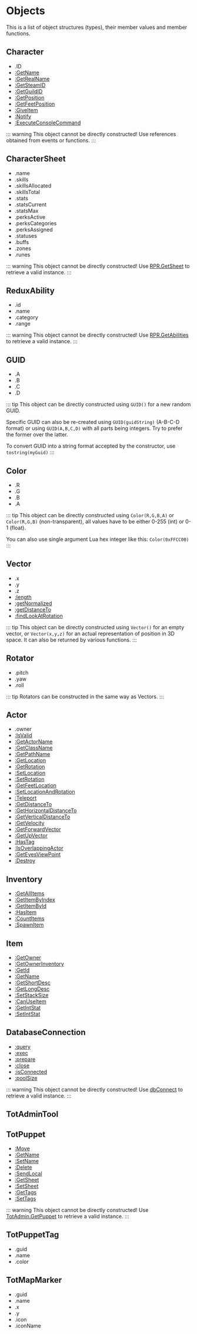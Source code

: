 # Objects

This is a list of object structures (types), their member values and member functions.

## Character
- .ID 
- [:GetName](/types/character#getname)
- [:GetRealName](/types/character#getrealname)
- [:GetSteamID](/types/character#getsteamid)
- [:GetGuildID](/types/character#getguildid)
- [:GetPosition](/types/character#getposition)
- [:GetFeetPosition](/types/character#getfeetposition)
- [:GiveItem](/types/character#giveitem)
- [:Notify](/types/character#notify)
- [:ExecuteConsoleCommand](/types/character#executeconsolecommand)

::: warning
This object cannot be directly constructed!
Use references obtained from events or functions.
:::

## CharacterSheet
- .name
- .skills
- .skillsAllocated
- .skillsTotal
- .stats
- .statsCurrent
- .statsMax
- .perksActive
- .perksCategories
- .perksAssigned
- .statuses
- .buffs
- .zones
- .runes

::: warning
This object cannot be directly constructed!
Use [RPR.GetSheet](/mods/redux#getsheet) to retrieve a valid instance.
:::

## ReduxAbility
- .id
- .name
- .category
- .range

::: warning
This object cannot be directly constructed!
Use [RPR.GetAbilities](/mods/redux#getabilities) to retrieve a valid instance.
:::

## GUID
- .A
- .B
- .C
- .D

::: tip
This object can be directly constructed using `GUID()` for a new random GUID.

Specific GUID can also be re-created using `GUID(guidString)` (A-B-C-D format) or using `GUID(A,B,C,D)` with all parts being integers.
Try to prefer the former over the latter.

To convert GUID into a string format accepted by the constructor, use `tostring(myGuid)`
:::

## Color
- .R
- .G
- .B
- .A

::: tip
This object can be directly constructed using `Color(R,G,B,A)` or `Color(R,G,B)` (non-transparent), all values have to be either 0-255 (int) or 0-1 (float).

You can also use single argument Lua hex integer like this: `Color(0xFFCC00)`
:::

## Vector
- .x
- .y
- .z
- [:length](/types/vector#length)
- [:getNormalized](/types/vector#getnormalized)
- [:getDistanceTo](/types/vector#getdistanceto)
- [:findLookAtRotation](/types/vector#findlookatrotation)

::: tip
This object can be directly constructed using `Vector()` for an empty vector, or `Vector(x,y,z)` for an actual representation of position in 3D space.
It can also be returned by various functions.
:::

## Rotator
- .pitch
- .yaw
- .roll

::: tip
Rotators can be constructed in the same way as Vectors.
:::

## Actor
- .owner
- [:IsValid](/types/actor#isvalid)
- [:GetActorName](/types/actor#getactorname)
- [:GetClassName](/types/actor#getclassname)
- [:GetPathName](/types/actor#getpathname)
- [:GetLocation](/types/actor#getlocation)
- [:GetRotation](/types/actor#getrotation)
- [:SetLocation](/types/actor#setlocation)
- [:SetRotation](/types/actor#setrotation)
- [:GetFeetLocation](/types/actor#getfeetlocation)
- [:SetLocationAndRotation](/types/actor#setlocationandrotation)
- [:Teleport](/types/actor#teleport)
- [:GetDistanceTo](/types/actor#getdistanceto)
- [:GetHorizontalDistanceTo](/types/actor#gethorizontaldistanceto)
- [:GetVerticalDistanceTo](/types/actor#getverticaldistanceto)
- [:GetVelocity](/types/actor#getvelocity)
- [:GetForwardVector](/types/actor#getforwardvector)
- [:GetUpVector](/types/actor#getupvector)
- [:HasTag](/types/actor#hastag)
- [:IsOverlappingActor](/types/actor#isoverlappingactor)
- [:GetEyesViewPoint](/types/actor#geteyesviewpoint)
- [:Destroy](/types/actor#destroy)

## Inventory
- [:GetAllItems](/types/inventory#getallitems)
- [:GetItemByIndex](/types/inventory#getitembyindex)
- [:GetItemById](/types/inventory#getitembyid)
- [:HasItem](/types/inventory#hasitem)
- [:CountItems](/types/inventory#countitems)
- [:SpawnItem](/types/inventory#spawnitem)

## Item
- [:GetOwner](/types/item#getowner)
- [:GetOwnerInventory](/types/item#getownerinventory)
- [:GetId](/types/item#getid)
- [:GetName](/types/item#getname)
- [:GetShortDesc](/types/item#getshortdesc)
- [:GetLongDesc](/types/item#getlongdesc)
- [:SetStackSize](/types/item#setstacksize)
- [:CanUseItem](/types/item#canuseitem)
- [:GetIntStat](/types/item#getintstat)
- [:SetIntStat](/types/item#setintstat)

## DatabaseConnection
- [:query](/database#query)
- [:exec](/database#exec)
- [:prepare](/database#prepare)
- [:close](/database#close)
- [:isConnected](/database#isConnected)
- [:poolSize](/database#poolSize)

::: warning
This object cannot be directly constructed!
Use [dbConnect](/database#dbconnect) to retrieve a valid instance.
:::

## TotAdminTool <Badge type="tip" text="Actor" />

## TotPuppet <Badge type="tip" text="TotAdminTool" />
- [:Move](/mods/totadmin#move)
- [:GetName](/mods/totadmin#getname)
- [:SetName](/mods/totadmin#setname)
- [:Delete](/mods/totadmin#delete)
- [:SendLocal](/mods/totadmin#sendlocal)
- [:GetSheet](/mods/totadmin#getsheet)
- [:SetSheet](/mods/totadmin#setsheet)
- [:GetTags](/mods/totadmin#gettags)
- [:SetTags](/mods/totadmin#settags)

::: warning
This object cannot be directly constructed!
Use [TotAdmin.GetPuppet](/mods/totadmin#getpuppet) to retrieve a valid instance.
:::

## TotPuppetTag
- .guid
- .name
- .color

## TotMapMarker
- .guid
- .name
- .x
- .y
- .icon
- .iconName